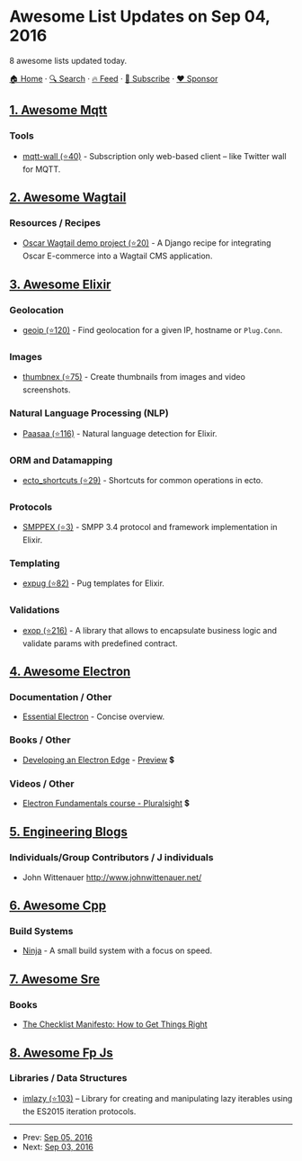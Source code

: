 # Awesome List Updates on Sep 04, 2016

8 awesome lists updated today.

[🏠 Home](/README.md) · [🔍 Search](https://www.trackawesomelist.com/search/) · [🔥 Feed](https://www.trackawesomelist.com/rss.xml) · [📮 Subscribe](https://trackawesomelist.us17.list-manage.com/subscribe?u=d2f0117aa829c83a63ec63c2f&id=36a103854c) · [❤️  Sponsor](https://github.com/sponsors/theowenyoung)



## [1. Awesome Mqtt](/content/hobbyquaker/awesome-mqtt/README.md)

### Tools

*   [mqtt-wall (⭐40)](https://github.com/bastlirna/mqtt-wall) - Subscription only web-based client – like Twitter wall for MQTT.

## [2. Awesome Wagtail](/content/springload/awesome-wagtail/README.md)

### Resources / Recipes

*   [Oscar Wagtail demo project (⭐20)](https://github.com/LUKKIEN/oscar-wagtail-demo) - A Django recipe for integrating Oscar E-commerce into a Wagtail CMS application.

## [3. Awesome Elixir](/content/h4cc/awesome-elixir/README.md)

### Geolocation

*   [geoip (⭐120)](https://github.com/navinpeiris/geoip) - Find geolocation for a given IP, hostname or `Plug.Conn`.

### Images

*   [thumbnex (⭐75)](https://github.com/talklittle/thumbnex) - Create thumbnails from images and video screenshots.

### Natural Language Processing (NLP)

*   [Paasaa (⭐116)](https://github.com/minibikini/paasaa) - Natural language detection for Elixir.

### ORM and Datamapping

*   [ecto\_shortcuts (⭐29)](https://github.com/MishaConway/ecto_shortcuts) - Shortcuts for common operations in ecto.

### Protocols

*   [SMPPEX (⭐3)](https://github.com/savonarola/smppex) - SMPP 3.4 protocol and framework implementation in Elixir.

### Templating

*   [expug (⭐82)](https://github.com/rstacruz/expug) - Pug templates for Elixir.

### Validations

*   [exop (⭐216)](https://github.com/madeinussr/exop) - A library that allows to encapsulate business logic and validate params with predefined contract.

## [4. Awesome Electron](/content/sindresorhus/awesome-electron/README.md)

### Documentation / Other

*   [Essential Electron](http://jlord.us/essential-electron/) - Concise overview.

### Books / Other

*   [Developing an Electron Edge](https://bleedingedgepress.com/developing-an-electron-edge/) - [Preview](https://read.amazon.com/kp/embed?asin=B01G7TTKSK\&asin=B01G7TTKSK\&preview=newtab\&linkCode=kpe\&ref_=cm_sw_r_kb_dp_DLhOxb0XZ3MEC) 💲

### Videos / Other

*   [Electron Fundamentals course - Pluralsight](https://www.pluralsight.com/courses/electron-fundamentals) 💲

## [5. Engineering Blogs](/content/kilimchoi/engineering-blogs/README.md)

### Individuals/Group Contributors / J individuals

*   John Wittenauer <http://www.johnwittenauer.net/>

## [6. Awesome Cpp](/content/fffaraz/awesome-cpp/README.md)

### Build Systems

*   [Ninja](https://ninja-build.org/) - A small build system with a focus on speed.

## [7. Awesome Sre](/content/dastergon/awesome-sre/README.md)

### Books

*   [The Checklist Manifesto: How to Get Things Right](http://atulgawande.com/book/the-checklist-manifesto/)

## [8. Awesome Fp Js](/content/stoeffel/awesome-fp-js/README.md)

### Libraries / Data Structures

*   [imlazy (⭐103)](https://github.com/benji6/imlazy) – Library for creating and manipulating lazy iterables using the ES2015 iteration protocols.

---

- Prev: [Sep 05, 2016](/content/2016/09/05/README.md)
- Next: [Sep 03, 2016](/content/2016/09/03/README.md)